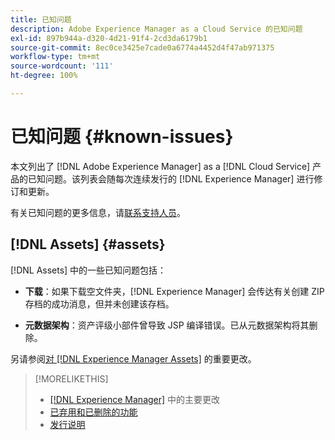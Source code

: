 ```yaml
---
title: 已知问题
description: Adobe Experience Manager as a Cloud Service 的已知问题
exl-id: 897b944a-d320-4d21-91f4-2cd3da6179b1
source-git-commit: 8ec0ce3425e7cade0a6774a4452d4f47ab971375
workflow-type: tm+mt
source-wordcount: '111'
ht-degree: 100%

---
```


# 已知问题 {#known-issues}

本文列出了 [!DNL Adobe Experience Manager] as a [!DNL Cloud Service] 产品的已知问题。该列表会随每次连续发行的 [!DNL Experience Manager] 进行修订和更新。

有关已知问题的更多信息，请[联系支持人员](https://experienceleague.adobe.com/?lang=zh-hans&amp;support-solution=Experience+Manager#support)。

<!-- 
## Platform {#platform}

## Sites {#sites}
-->

## [!DNL Assets] {#assets}

<!-- Jira label: assets-cloud-known-issues -->

[!DNL Assets] 中的一些已知问题包括：

* **下载**：如果下载空文件夹，[!DNL Experience Manager] 会传达有关创建 ZIP 存档的成功消息，但并未创建该存档。

* **元数据架构**：资产评级小部件曾导致 JSP 编译错误。已从元数据架构将其删除。<!-- CQ-4282865, CQ-4284633 -->

另请参阅[对  [!DNL Experience Manager Assets]](/help/assets/assets-cloud-changes.md) 的重要更改。

<!-- This content was added at GA. Not sure if we should continue to have this commitment about upcoming features/enh. in the docs. Commenting it for now.

### Upcoming Assets capabilities {#upcoming-assets-capabilities}

A few capabilities of Adobe Experience Manager Assets that depend on foundation capabilities, which are not yet available in the Experience Manager as a Cloud Service deployment architecture, are expected to be enabled at a later stage:

* Capabilities not enabled at this stage due to dependency on Commerce Integration Framework APIs:
  * Photoshoot workflow models.
  * Product information tab in the asset properties user interface is not populated.

* Capabilities not enabled at this stage due to dependency on InDesign Server integration:
  * Asset Templates and Asset Catalogs.
  * Multi-page preview of Adobe InDesign files.
-->

>[!MORELIKETHIS]
>
>* [ [!DNL Experience Manager]](aem-cloud-changes.md) 中的主要更改
>* [已弃用和已删除的功能](deprecated-removed-features.md)
>* [发行说明](home.md)

